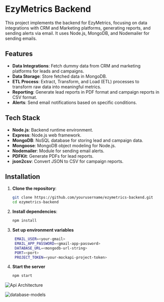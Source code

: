 # EzyMetrics Backend

This project implements the backend for EzyMetrics, focusing on data integrations with CRM and Marketing platforms, generating reports, and sending alerts via email. It uses Node.js, MongoDB, and Nodemailer for sending emails.

## Features

- **Data Integrations**: Fetch dummy data from CRM and marketing platforms for leads and campaigns.
- **Data Storage**: Store fetched data in MongoDB.
- **ETL Process**: Extract, Transform, and Load (ETL) processes to transform raw data into meaningful metrics.
- **Reporting**: Generate lead reports in PDF format and campaign reports in CSV format.
- **Alerts**: Send email notifications based on specific conditions.

## Tech Stack

- **Node.js**: Backend runtime environment.
- **Express**: Node.js web framework.
- **MongoDB**: NoSQL database for storing lead and campaign data.
- **Mongoose**: MongoDB object modeling for Node.js.
- **Nodemailer**: Module for sending email alerts.
- **PDFKit**: Generate PDFs for lead reports.
- **json2csv**: Convert JSON to CSV for campaign reports.

## Installation

1. **Clone the repository**:
   ```bash
   git clone https://github.com/yourusername/ezymetrics-backend.git
   cd ezymetrics-backend

2. **Install dependencies**:
   ```bash
   npm install

3. **Set up environment variables**
   ```bash
    EMAIL_USER=<your-gmail>
    EMAIL_APP_PASSWORD=<gmail-app-password>
    DATABASE_URL=<mongodb-url-string>
    PORT=<port>
    PROJECT_TOKEN=<your-mockapi-project-token>

4. **Start the server**
    ```bash
    npm start

![Api Architecture](./images//apiflow.png)

![database-models](./images//models.png)
